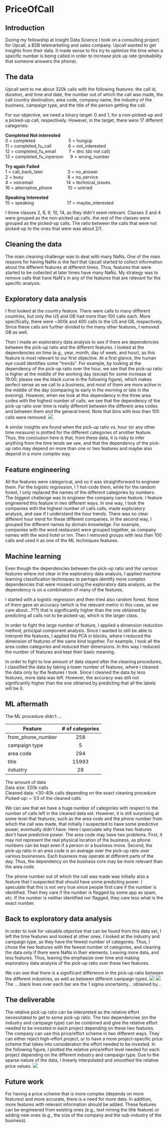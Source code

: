 # PriceOfCall


## Introduction
During my fellowship at Insight Data Science I took on a consulting project for Upcall,
a B2B telemarketing and sales company. Upcall wanted to get insights from their data. It made sense to 
firs try to optimize the time when a specific number is being called in order to increase pick up rate (probability 
that someone answers the phone).


## The data 
Upcall sent to me about 320k calls with the following features: the call id, duration, and time and date, the number out of which the call was made, the call country destination, area code, company name, the industry of the business, campaign type, and the title of the person getting the call. 

For our objective, we need a binary target: 0 and 1, for a non-picked-up and a picked-up call, respectively. However, in the target, there were 17 different categories:

**Completed**                  **Not interested**  
0 = completed  &emsp;&emsp;&emsp;&emsp;&emsp;&emsp;&emsp;   5 = hungup  
11 = completed_fu_call  &emsp;&emsp;&emsp;&nbsp;       6 = not_interested  
12 = completed_fu_email &emsp;&emsp;&nbsp;       7 = dnc (do not call)  
13 = completed_fu_inperson &emsp;    9 = wrong_number

**Try again**                  **Failed**  
1 = call_back_later  &emsp;&emsp;&emsp;&emsp;&emsp;          3 = no_answer  
2 = busy  &emsp;&emsp;&emsp;&emsp;&emsp;&emsp;&emsp;&emsp;&emsp;&ensp;    8 = no_service  
4 = voicemail   &emsp;&emsp;&emsp;&emsp;&emsp;&emsp;&emsp;          14 = technical_issues  
16 = alternative_phone &emsp;&emsp;&emsp;        10 =  untried 

**Speaking**                   **Interested**  
15 = speaking   &emsp;&emsp;&emsp;&emsp;&emsp;&emsp;&emsp;             17 = maybe_interested 

I threw classes 2, 8, 9, 10, 14, as they didn't seem relevant. Classes 3 and 4 were grouped as the non-picked up calls. the rest of the classes were grouped as the picked-up calls. The ratio between the calls that were not picked-up to the ones that were was about 2/1. 

## Cleaning the data

The main cleaning challenge was to deal with many NaNs. One of the main reasons for having NaNs is the fact that Upcall started to collect information about the different features at different times. Thus, features that were started to be collected at later times have many NaNs. My strategy was to remove calls that have NaN's in any of the features that are relevant for the specific analysis.

## Exploratory data analysis 

I first looked at the country feature. There were calls to many different countries, but only the US and GB had more than 100 calls each. More specifically, there were ~300k and 400 calls to the US and GB, respectively. Since these calls are further divided to the many other features, I removed GB as well.  

Then I made an exploratory data analysis to see if there are dependencies between the pick-up ratio and the different features. I looked at the dependencies on time (e.g., year, month, day of week, and hour), as this feature is most relevant to our first objective. At a first glance, the human eye could identifies some "trends". For example, by looking at the dependency of the pick-up ratio over the hour, we see that the pick-up ratio is higher at the middle of the working day (except for some increase at 19:00, please see the black curve in the following figure), which makes perfect sense as we call to a business, and most of them are more active in the middle of the day (comparing to early in the morning or late in the evening). However, when we look at this dependency in the three area codes with the highest number of calls, we see that the dependency of the pick-up ratio over time is really different between the different area codes and between them and the general trend. Note that bins with less than 100 calls were removed. 
![](https://github.com/Doron-L/PriceOfCall/blob/master/pickup_ratio_vs_hour_diff_area_codes_png)

A similar insights are found when the pick-up ratio vs. hour (or any other time measure) is plotted for the different categories of another feature. Thus, the conclusion here is that, from these data, it is risky to infer anything from the time tends we see, and that the dependency of the pick-up ratio may depend on more than one or two features and maybe also depend in a more complex way.

## Feature engineering

All the features were categorical, and so it was straightforward to engineer them. For the logistic regression, I 1 hot-code them, while for the random forest, I only replaced the names of the different categories by numbers. The biggest challenge was to engineer the company name feature. I feature engineered this feature in two different ways. In one way, I took the companies with the highest number of calls calls, made exploratory analysis, and saw if I understand the hour trends. There was no clear different hour trend for these different companies. In the second way, I grouped the different names by domain knowledge. For example, companies with the word restaurant were grouped together, as company names with the word hotel or inn. Then I removed groups with less than 100 calls and used it as one of the ML techniques features. 

## Machine learning
Even though the dependencies between the pick-up ratio and the various features where not clear in the exploratory data analysis, I applied machine learning classification techniques to perhaps identify more complex dependencies that were missed using the exploratory data analysis, as the dependency is on a combination of many of the features. 

I started with a logistic regression and then tried also random forest. None of them gave an accuracy (which is the relevant metric in this case, as we care about...???) that is significantly higher than the one obtained by predicting all calls not to be picked-up, which is the larger class.

In order to fight the large number of feature, I applied a dimension reduction method, principal component analysis. Since I wanted to still be able to interpret the features, I applied the PCA in blocks, where I reduced the dimension of features of the same kind together. For example, I took all the area codes categories and reduced their dimensions. In this way I reduced the number of features and kept their basic meaning.  

In order to fight to low amount of data stayed after the cleaning procedures, I classified the data by taking a lower number of features, where I cleaned the data only by the features I took. Since I cleaned the data by less features, more data was left. However, the accuracy was still not significantly higher than the one obtained by predicting that all the labels will be 0.


## ML aftermath

The ML procedure didn't ... 

| Feature        | \# of categories| 
| ---------------|:--------------:| 
| from_phone_number      | 258            | 
| campaign type  | 5              | 
| area code      | 294            |  
| title          | 15993          |  
| industry       | 28             |  


The amount of data  
Data size: 320k calls  
Cleaned data:  <30-40k calls depending on the exact cleaning procedure  
Picked-up: ~ 1/3 of the cleaned calls  
   
We can see that we have a huge number of categories with respect to the number of calls left in the cleaned data set. However, it is still surprising at some level that features, such as the area code and the phone number from which the call was made, that initially I suspected to have some predictive power, eventually didn't have. Here I  speculate why these two features don't have predictive power. The area code may have two problems. First, it may not represent the real physical location of the business, as phone numbers can be kept even if a person or a business move. Second, the pick-up ratio in 
an area code is an average over the pick-up ratio over various businesses. Each business may operate at different parts of the day. Thus, the dependency on the business core may be more relevant than the area code.

The phone number out of which the call was made was initially also a feature that I suspected that should
have some predicting power. I speculate that this is not very true since people first care if the 
number is identified. Then they care if the number is flagged by some app as spam, etc. If the number is
neither identified nor flagged, they care less what is the exact number.

## Back to exploratory data analysis

In order to look for valuable objective that can be found from this data set, I left the time features and looked at other ones. I looked at the industry and campaign type, as they have the fewest number of categories.  Thus, I chose the two features with the fewest number of categories, and cleaning the data only if there were NaNs in their elements. Leaving more data, and less features. Thus, leaving the emphasize over time and making exploratory data analysis of the pick-up ratio over these two features.

We can see that there is a significant difference in the pick-up ratio between the different industries, as well as between different campaign types.
![](https://github.com/Doron-L/PriceOfCall/blob/master/pickup_ratio_vs_industry_png)
![](https://github.com/Doron-L/PriceOfCall/blob/master/pickup_ratio_vs_campaign_type_png)
The ... black lines over each bar are the 1 sigma uncertainty... obtained by...

## The deliverable
The relative pick-up ratio can be interpreted as the relative effort necessitated to get to some pick-up ratio. The two dependencies (on the industry and campaign type) can be combined and give the relative effort needed to be invested in each project depending on these two features. The company can use this price/effort scheme in two different ways. They can either reject high-effort project, or to have a more project-specific price scheme that takes into consideration the effort needed to be invested. In the following figure, I plotted the relative price/effort level needed for each project depending on the different industry and campaign type. Due to the sparse nature of the data, I linearly interpolated and smoothed the relative price values.
![](https://github.com/Doron-L/PriceOfCall/blob/master/price_smoothed_vs_industry_n_campaign_type_png)

## Future work

For having a price scheme that is more complex (depends on more features) and more accurate, there is a need for more data. In addition, more features with relevant information should be added. These features can be engineered from existing ones (e.g., text mining the title feature) or adding new ones (e.g., the size of the company and the sub-industry of the business).


